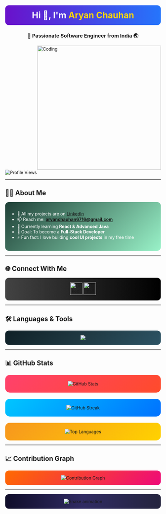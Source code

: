 <!-- Heading -->
<h1 align="center" style="background: linear-gradient(90deg, #6a11cb, #2575fc); padding: 15px; border-radius: 12px; color:white;">
  Hi 👋, I'm <span style="color:#FFD700;">Aryan Chauhan</span>
</h1>
<h3 align="center">🚀 Passionate Software Engineer from India 🌏</h3>

<!-- GIF Animation -->
<img align="right" alt="Coding" width="400" src="https://camo.githubusercontent.com/4d9f5ecceb711eec6e2018f38a5677dc657c9738d4a65ba3b928c41c0a45b439/68747470733a2f2f6d69726f2e6d656469756d2e636f6d2f6d61782f313336302f302a37513379765349765f7430696f4a2d5a2e676966" />

<!-- Profile Views -->
<p align="left">
  <img src="https://komarev.com/ghpvc/?username=aryan6716&label=Profile%20Views&color=0e75b6&style=flat-square" alt="Profile Views" />
</p>

---

## 👨‍💻 About Me
<div style="background:linear-gradient(135deg,#1f4037,#99f2c8); color:white; padding:15px; border-radius:12px;">
  
- 💼 All my projects are on [LinkedIn](https://www.linkedin.com/in/aryan-chauhan-a6a235331)  
- 📫 Reach me: **aryanchauhan6716@gmail.com**  
- 🌱 Currently learning **React & Advanced Java**  
- 🎯 Goal: To become a **Full-Stack Developer**  
- ⚡ Fun fact: I love building **cool UI projects** in my free time  

</div>

---

## 🌐 Connect With Me
<p align="center" style="background:linear-gradient(90deg,#434343,#000000); padding:15px; border-radius:12px;">
  <a href="https://www.linkedin.com/in/aryan-chauhan-a6a235331" target="_blank">
    <img src="https://skillicons.dev/icons?i=linkedin" height="40" alt="LinkedIn"/>
  </a>
  <a href="mailto:aryanchauhan6716@gmail.com" target="_blank">
    <img src="https://skillicons.dev/icons?i=gmail" height="40" alt="Gmail"/>
  </a>
</p>

---

## 🛠️ Languages & Tools
<p align="center" style="background:linear-gradient(135deg,#0f2027,#203a43,#2c5364); padding:15px; border-radius:12px;">
  <img src="https://skillicons.dev/icons?i=java,python,js,html,css,react,bootstrap,c" />
</p>

---

## 📊 GitHub Stats
<div align="center" style="display: grid; gap: 20px;">

  <div style="background: linear-gradient(135deg, #ff416c, #ff4b2b); padding: 20px; border-radius: 15px;">
    <img src="https://github-readme-stats.vercel.app/api?username=aryan6716&show_icons=true&theme=tokyonight" alt="GitHub Stats" />
  </div>

  <div style="background: linear-gradient(135deg, #00c6ff, #0072ff); padding: 20px; border-radius: 15px;">
    <img src="https://github-readme-streak-stats.herokuapp.com/?user=aryan6716&theme=tokyonight" alt="GitHub Streak" />
  </div>

  <div style="background: linear-gradient(135deg, #f7971e, #ffd200); padding: 20px; border-radius: 15px;">
    <img src="https://github-readme-stats.vercel.app/api/top-langs/?username=aryan6716&layout=compact&theme=tokyonight" alt="Top Languages" />
  </div>

</div>

---

## 📈 Contribution Graph
<p align="center" style="background:linear-gradient(135deg,#ff6a00,#ee0979); padding:15px; border-radius:12px;">
  <img src="https://github-readme-activity-graph.vercel.app/graph?username=aryan6716&theme=react-dark" alt="Contribution Graph"/>
</p>

---

<!-- Snake Game Repo View -->
<div align="center" style="background:linear-gradient(90deg,#0f0c29,#302b63,#24243e); padding:15px; border-radius:12px;">
  <img src="https://profile-readme-generator.com/assets/snake.svg" alt="Snake animation" />
</div>
